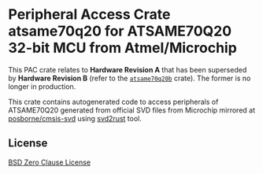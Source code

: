 # Peripheral Access Crate atsame70q20 for ATSAME70Q20 32-bit MCU from Atmel/Microchip

This PAC crate relates to **Hardware Revision A** that has been superseded by **Hardware Revision B** (refer to the [`atsame70q20b`](https://https://crates.io/crates/atsame70q20b) crate). The former is no longer in production.

This crate contains autogenerated code to access peripherals of ATSAME70Q20 generated from official SVD files from Microchip mirrored at [posborne/cmsis-svd](https://github.com/posborne/cmsis-svd) using [svd2rust](https://github.com/rust-embedded/svd2rust/) tool.

## License

[BSD Zero Clause License](https://choosealicense.com/licenses/0bsd/)

